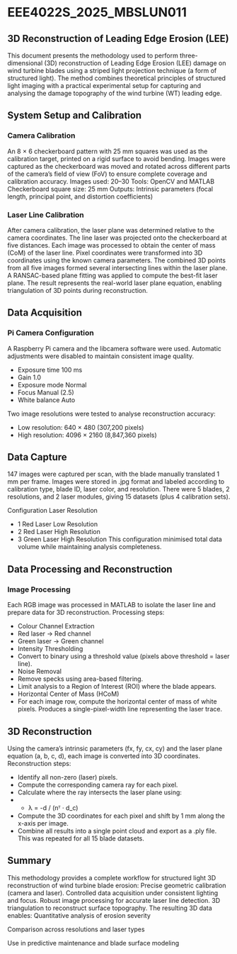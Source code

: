 # EEE4022S_2025_MBSLUN011
## 3D Reconstruction of Leading Edge Erosion (LEE)

This document presents the methodology used to perform three-dimensional (3D) reconstruction of Leading Edge Erosion (LEE) damage on wind turbine blades using a striped light projection technique (a form of structured light). The method combines theoretical principles of structured light imaging with a practical experimental setup for capturing and analysing the damage topography of the wind turbine (WT) leading edge.

## System Setup and Calibration
### Camera Calibration

An 8 × 6 checkerboard pattern with 25 mm squares was used as the calibration target, printed on a rigid surface to avoid bending.
Images were captured as the checkerboard was moved and rotated across different parts of the camera’s field of view (FoV) to ensure complete coverage and calibration accuracy.
Images used: 20–30
Tools: OpenCV and MATLAB
Checkerboard square size: 25 mm
Outputs: Intrinsic parameters (focal length, principal point, and distortion coefficients)

### Laser Line Calibration
After camera calibration, the laser plane was determined relative to the camera coordinates.
The line laser was projected onto the checkerboard at five distances.
Each image was processed to obtain the center of mass (CoM) of the laser line.
Pixel coordinates were transformed into 3D coordinates using the known camera parameters.
The combined 3D points from all five images formed several intersecting lines within the laser plane.
A RANSAC-based plane fitting was applied to compute the best-fit laser plane.
The result represents the real-world laser plane equation, enabling triangulation of 3D points during reconstruction.

## Data Acquisition
### Pi Camera Configuration

A Raspberry Pi camera and the libcamera software were used. Automatic adjustments were disabled to maintain consistent image quality.
- Exposure time	100 ms
- Gain	1.0
- Exposure mode	Normal
- Focus	Manual (2.5)
- White balance	Auto

Two image resolutions were tested to analyse reconstruction accuracy:
- Low resolution: 640 × 480 (307,200 pixels)
- High resolution: 4096 × 2160 (8,847,360 pixels)

## Data Capture
147 images were captured per scan, with the blade manually translated 1 mm per frame.
Images were stored in .jpg format and labeled according to calibration type, blade ID, laser color, and resolution.
There were 5 blades, 2 resolutions, and 2 laser modules, giving 15 datasets (plus 4 calibration sets).

Configuration	Laser	Resolution
- 1	Red Laser	Low Resolution
- 2	Red Laser	High Resolution
- 3	Green Laser	High Resolution
This configuration minimised total data volume while maintaining analysis completeness.

## Data Processing and Reconstruction
### Image Processing
Each RGB image was processed in MATLAB to isolate the laser line and prepare data for 3D reconstruction.
Processing steps:
- Colour Channel Extraction
- Red laser → Red channel
- Green laser → Green channel
- Intensity Thresholding
- Convert to binary using a threshold value (pixels above threshold = laser line).
- Noise Removal
- Remove specks using area-based filtering.
- Limit analysis to a Region of Interest (ROI) where the blade appears.
- Horizontal Center of Mass (HCoM)
- For each image row, compute the horizontal center of mass of white pixels.
Produces a single-pixel-width line representing the laser trace.

## 3D Reconstruction
Using the camera’s intrinsic parameters (fx, fy, cx, cy) and the laser plane equation (a, b, c, d), each image is converted into 3D coordinates.
Reconstruction steps:
- Identify all non-zero (laser) pixels.
- Compute the corresponding camera ray for each pixel.
- Calculate where the ray intersects the laser plane using:
- - λ = -d / (nᵀ · d_c)
- Compute the 3D coordinates for each pixel and shift by 1 mm along the x-axis per image.
- Combine all results into a single point cloud and export as a .ply file.
This was repeated for all 15 blade datasets.

## Summary

This methodology provides a complete workflow for structured light 3D reconstruction of wind turbine blade erosion:
Precise geometric calibration (camera and laser).
Controlled data acquisition under consistent lighting and focus.
Robust image processing for accurate laser line detection.
3D triangulation to reconstruct surface topography.
The resulting 3D data enables:
Quantitative analysis of erosion severity

Comparison across resolutions and laser types

Use in predictive maintenance and blade surface modeling
